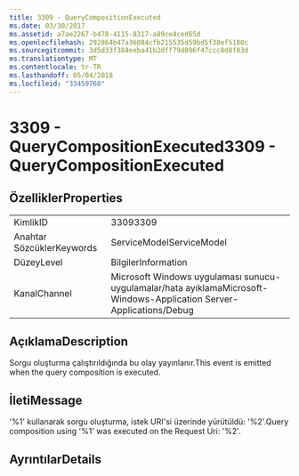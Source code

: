 ```yaml
---
title: 3309 - QueryCompositionExecuted
ms.date: 03/30/2017
ms.assetid: a7ae2267-b478-4115-8317-a89ce4ced65d
ms.openlocfilehash: 292864b47a36084cfb215535d59bd5f38ef5180c
ms.sourcegitcommit: 3d5d33f384eeba41b2dff79d096f47ccc8d8f03d
ms.translationtype: MT
ms.contentlocale: tr-TR
ms.lasthandoff: 05/04/2018
ms.locfileid: "33459760"
---
```

# <a name="3309---querycompositionexecuted"></a><span data-ttu-id="42c9c-102">3309 - QueryCompositionExecuted</span><span class="sxs-lookup"><span data-stu-id="42c9c-102">3309 - QueryCompositionExecuted</span></span>
## <a name="properties"></a><span data-ttu-id="42c9c-103">Özellikler</span><span class="sxs-lookup"><span data-stu-id="42c9c-103">Properties</span></span>  
  
|||  
|-|-|  
|<span data-ttu-id="42c9c-104">Kimlik</span><span class="sxs-lookup"><span data-stu-id="42c9c-104">ID</span></span>|<span data-ttu-id="42c9c-105">3309</span><span class="sxs-lookup"><span data-stu-id="42c9c-105">3309</span></span>|  
|<span data-ttu-id="42c9c-106">Anahtar Sözcükler</span><span class="sxs-lookup"><span data-stu-id="42c9c-106">Keywords</span></span>|<span data-ttu-id="42c9c-107">ServiceModel</span><span class="sxs-lookup"><span data-stu-id="42c9c-107">ServiceModel</span></span>|  
|<span data-ttu-id="42c9c-108">Düzey</span><span class="sxs-lookup"><span data-stu-id="42c9c-108">Level</span></span>|<span data-ttu-id="42c9c-109">Bilgiler</span><span class="sxs-lookup"><span data-stu-id="42c9c-109">Information</span></span>|  
|<span data-ttu-id="42c9c-110">Kanal</span><span class="sxs-lookup"><span data-stu-id="42c9c-110">Channel</span></span>|<span data-ttu-id="42c9c-111">Microsoft Windows uygulaması sunucu-uygulamalar/hata ayıklama</span><span class="sxs-lookup"><span data-stu-id="42c9c-111">Microsoft-Windows-Application Server-Applications/Debug</span></span>|  
  
## <a name="description"></a><span data-ttu-id="42c9c-112">Açıklama</span><span class="sxs-lookup"><span data-stu-id="42c9c-112">Description</span></span>  
 <span data-ttu-id="42c9c-113">Sorgu oluşturma çalıştırıldığında bu olay yayınlanır.</span><span class="sxs-lookup"><span data-stu-id="42c9c-113">This event is emitted when the query composition is executed.</span></span>  
  
## <a name="message"></a><span data-ttu-id="42c9c-114">İleti</span><span class="sxs-lookup"><span data-stu-id="42c9c-114">Message</span></span>  
 <span data-ttu-id="42c9c-115">'%1' kullanarak sorgu oluşturma, istek URI'si üzerinde yürütüldü: '%2'.</span><span class="sxs-lookup"><span data-stu-id="42c9c-115">Query composition using '%1' was executed on the Request Uri: '%2'.</span></span>  
  
## <a name="details"></a><span data-ttu-id="42c9c-116">Ayrıntılar</span><span class="sxs-lookup"><span data-stu-id="42c9c-116">Details</span></span>
